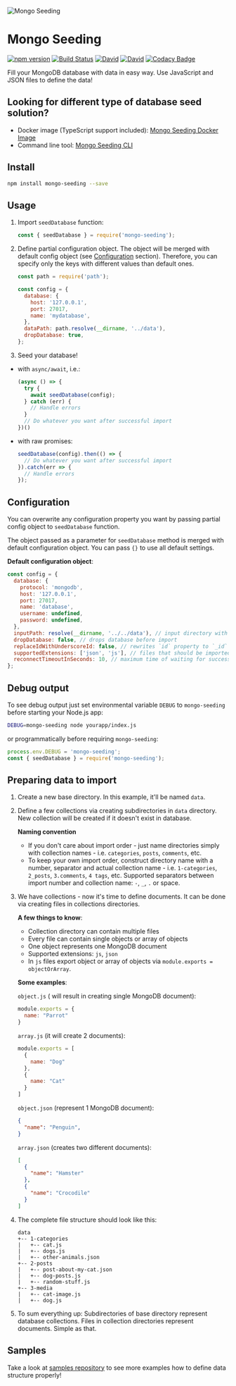 ![Mongo Seeding](https://raw.githubusercontent.com/pkosiec/mongo-seeding/master/assets/logo.png)

# Mongo Seeding
[![npm version](https://badge.fury.io/js/mongo-seeding.svg)](https://npmjs.org/package/mongo-seeding) [![Build Status](https://travis-ci.org/pkosiec/mongo-seeding.svg?branch=master)](https://travis-ci.org/pkosiec/mongo-seeding) [![David](https://img.shields.io/david/pkosiec/mongo-seeding.svg)]() [![David](https://img.shields.io/david/dev/pkosiec/mongo-seeding.svg)]() [![Codacy Badge](https://api.codacy.com/project/badge/Grade/9960aeeba19d4992b0df8781cd580eec)](https://www.codacy.com/app/pkosiec/mongo-seeding?utm_source=github.com&amp;utm_medium=referral&amp;utm_content=pkosiec/mongo-seeding&amp;utm_campaign=Badge_Grade) 

Fill your MongoDB database with data in easy way. Use JavaScript and JSON files to define the data!

## Looking for different type of database seed solution?
- Docker image (TypeScript support included): [Mongo Seeding Docker Image](https://github.com/pkosiec/mongo-seeding-docker)
- Command line tool: [Mongo Seeding CLI](https://github.com/pkosiec/mongo-seeding-cli)

## Install
```bash
npm install mongo-seeding --save
```

## Usage
1. Import `seedDatabase` function:
    ```javascript
    const { seedDatabase } = require('mongo-seeding');
    ```
1. Define partial configuration object. The object will be merged with default config object (see [Configuration](#configuration) section). Therefore, you can specify only the keys with different values than default ones.

    ```javascript
    const path = require('path');

    const config = {
      database: {
        host: '127.0.0.1',
        port: 27017,
        name: 'mydatabase',
      },
      dataPath: path.resolve(__dirname, '../data'),
      dropDatabase: true,
    };
    ```

1. Seed your database!
  - with `async/await`, i.e.:

    ```javascript
    (async () => {
      try {
        await seedDatabase(config);
      } catch (err) {
        // Handle errors
      }
      // Do whatever you want after successful import
    })()    
    ```

  - with raw promises:
  
    ```javascript
    seedDatabase(config).then(() => {
      // Do whatever you want after successful import
    }).catch(err => {
      // Handle errors
    });
    ```

## Configuration
You can overwrite any configuration property you want by passing partial config object to `seedDatabase` function.

The object passed as a parameter for `seedDatabase` method is merged with default configuration object. You can pass `{}` to use all default settings.

**Default configuration object**:

```javascript
const config = {
  database: {
    protocol: 'mongodb',
    host: '127.0.0.1',
    port: 27017,
    name: 'database',
    username: undefined,
    password: undefined,
  },
  inputPath: resolve(__dirname, '../../data'), // input directory with import data structure
  dropDatabase: false, // drops database before import
  replaceIdWithUnderscoreId: false, // rewrites `id` property to `_id` for every document
  supportedExtensions: ['json', 'js'], // files that should be imported
  reconnectTimeoutInSeconds: 10, // maximum time of waiting for successful MongoDB connection
};
```

## Debug output
To see debug output just set environmental variable `DEBUG` to `mongo-seeding` before starting your Node.js app:

```bash
DEBUG=mongo-seeding node yourapp/index.js
```

or programmatically before requiring `mongo-seeding`:

```javascript
process.env.DEBUG = 'mongo-seeding';
const { seedDatabase } = require('mongo-seeding');
```

## Preparing data to import
1. Create a new base directory. In this example, it'll be named `data`.
1. Define a few collections via creating subdirectories in `data` directory. New collection will be created if it doesn't exist in database.

    **Naming convention**
    - If you don't care about import order - just name directories simply with collection names - i.e. `categories`, `posts`, `comments`, etc.   
    - To keep your own import order, construct directory name with a number, separator and actual collection name - i.e. `1-categories`, `2_posts`, `3.comments`, `4 tags`, etc. Supported separators between import number and collection name: `-`, `_`, `.` or space.

1. We have collections - now it's time to define documents. It can be done via creating files in collections directories.

    **A few things to know**: 
    - Collection directory can contain multiple files
    - Every file can contain single objects or array of objects
    - One object represents one MongoDB document
    - Supported extensions: `js`, `json`
    - In `js` files export object or array of objects via `module.exports =   objectOrArray`.

    **Some examples**:

    `object.js` ( will result in creating single MongoDB document):
    ```js
    module.exports = {
      name: "Parrot"
    }
    ```

    `array.js` (it will create 2 documents):
    ```js
    module.exports = [
      {
        name: "Dog"
      },
      {
        name: "Cat"
      }
    ]
    ```

    `object.json` (represent 1 MongoDB document):
    ```json
    {
      "name": "Penguin",
    }
    ```

    `array.json` (creates two different documents):
    ```json
    [
      {
        "name": "Hamster"
      },
      {
        "name": "Crocodile"
      }
    ]
    ```

1. The complete file structure should look like this:

    ```
    data
    +-- 1-categories
    |   +-- cat.js
    |   +-- dogs.js
    |   +-- other-animals.json
    +-- 2-posts
    |   +-- post-about-my-cat.json
    |   +-- dog-posts.js
    |   +-- random-stuff.js
    +-- 3-media
    |   +-- cat-image.js
    |   +-- dog.js
    ```

1. To sum everything up: Subdirectories of base directory represent database collections. Files in collection directories represent documents. Simple as that.

 ## Samples
 Take a look at [samples repository](https://github.com/pkosiec/mongo-seeding-samples) to see more examples how to define data structure properly!
